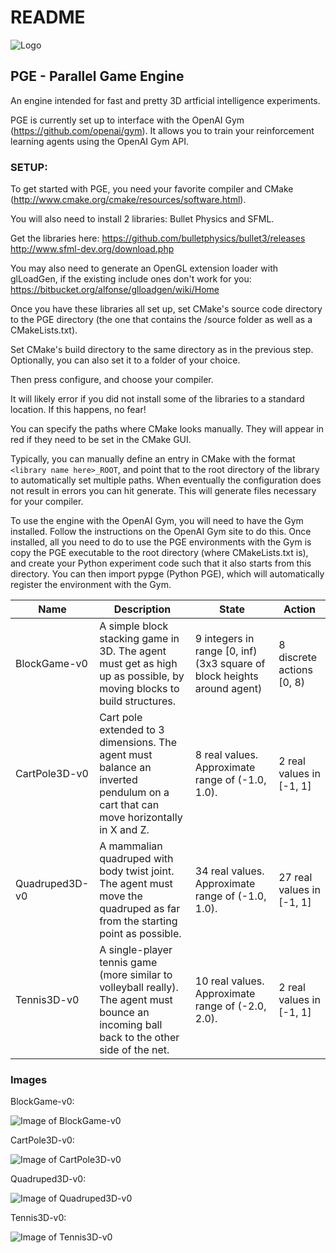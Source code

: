 # README

![Logo](http://i1218.photobucket.com/albums/dd401/222464/PGELogo.png)

## PGE - Parallel Game Engine

An engine intended for fast and pretty 3D artficial intelligence experiments.

PGE is currently set up to interface with the OpenAI Gym (https://github.com/openai/gym). It allows you to train your reinforcement learning agents using the OpenAI Gym API.

### SETUP:

To get started with PGE, you need your favorite compiler and CMake (http://www.cmake.org/cmake/resources/software.html).

You will also need to install 2 libraries: Bullet Physics and SFML.

Get the libraries here:
https://github.com/bulletphysics/bullet3/releases
http://www.sfml-dev.org/download.php

You may also need to generate an OpenGL extension loader with glLoadGen, if the existing include ones don't work for you: https://bitbucket.org/alfonse/glloadgen/wiki/Home 

Once you have these libraries all set up, set CMake's source code directory to the PGE directory (the one that contains the /source folder as well as a CMakeLists.txt).

Set CMake's build directory to the same directory as in the previous step. Optionally, you can also set it to a folder of your choice.

Then press configure, and choose your compiler.

It will likely error if you did not install some of the libraries to a standard location. If this happens, no fear!

You can specify the paths where CMake looks manually. They will appear in red if they need to be set in the CMake GUI.

Typically, you can manually define an entry in CMake with the format `<library name here>_ROOT`, and point that to the root directory of the library to automatically set multiple paths.
When eventually the configuration does not result in errors you can hit generate. This will generate files necessary for your compiler.

To use the engine with the OpenAI Gym, you will need to have the Gym installed. Follow the instructions on the OpenAI Gym site to do this.
Once installed, all you need to do to use the PGE environments with the Gym is copy the PGE executable to the root directory (where CMakeLists.txt is), and create your Python experiment code such that it also starts from this directory.
You can then import pypge (Python PGE), which will automatically register the environment with the Gym.

| Name           | Description                                                                                                                                | State                                                                   | Action                    |
|----------------|--------------------------------------------------------------------------------------------------------------------------------------------|-------------------------------------------------------------------------|---------------------------|
| BlockGame-v0   | A simple block stacking game in 3D. The agent must get as high up as possible, by moving blocks to build structures.                       | 9 integers in range [0, inf) (3x3 square of block heights around agent) | 8 discrete actions [0, 8) |
| CartPole3D-v0  | Cart pole extended to 3 dimensions. The agent must balance an inverted pendulum on a cart that can move horizontally in X and Z.           | 8 real values. Approximate range of (-1.0, 1.0).                        | 2 real values in [-1, 1]  |
| Quadruped3D-v0 | A mammalian quadruped with body twist joint. The agent must move the quadruped as far from the starting point as possible.                 | 34 real values. Approximate range of (-1.0, 1.0).                       | 27 real values in [-1, 1] |
| Tennis3D-v0    | A single-player tennis game (more similar to volleyball really). The agent must bounce an incoming ball back to the other side of the net. | 10 real values. Approximate range of (-2.0, 2.0).                       | 2 real values in [-1, 1]  |

### Images

BlockGame-v0:

![Image of BlockGame-v0](http://i1218.photobucket.com/albums/dd401/222464/blockgame-v0-1.png)

CartPole3D-v0:

![Image of CartPole3D-v0](http://i1218.photobucket.com/albums/dd401/222464/cartPole3D1.png)

Quadruped3D-v0:

![Image of Quadruped3D-v0](http://i1218.photobucket.com/albums/dd401/222464/quadruped1.png)

Tennis3D-v0:

![Image of Tennis3D-v0](http://i1218.photobucket.com/albums/dd401/222464/tennis.png)
